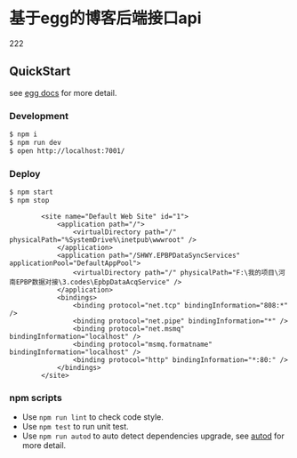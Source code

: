 # 基于egg的博客后端接口api

222

## QuickStart

<!-- add docs here for user -->

see [egg docs][egg] for more detail.

### Development

```bash
$ npm i
$ npm run dev
$ open http://localhost:7001/
```

### Deploy

```bash
$ npm start
$ npm stop
```
            <site name="Default Web Site" id="1">  
                <application path="/">
                    <virtualDirectory path="/" physicalPath="%SystemDrive%\inetpub\wwwroot" />
                </application>
                <application path="/SHWY.EPBPDataSyncServices" applicationPool="DefaultAppPool">
                    <virtualDirectory path="/" physicalPath="F:\我的项目\河南EPBP数据对接\3.codes\EpbpDataAcqService" />
                </application>
                <bindings>
                    <binding protocol="net.tcp" bindingInformation="808:*" />
                    <binding protocol="net.pipe" bindingInformation="*" />
                    <binding protocol="net.msmq" bindingInformation="localhost" />
                    <binding protocol="msmq.formatname" bindingInformation="localhost" />
                    <binding protocol="http" bindingInformation="*:80:" />
                </bindings>
            </site>
### npm scripts

- Use `npm run lint` to check code style.
- Use `npm test` to run unit test.
- Use `npm run autod` to auto detect dependencies upgrade, see [autod](https://www.npmjs.com/package/autod) for more detail.


[egg]: https://eggjs.org
